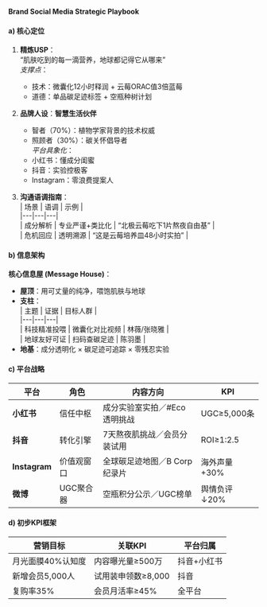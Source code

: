 **Brand Social Media Strategic Playbook**  

#### **a) 核心定位**  
1. **精炼USP**：  
   “肌肤吃到的每一滴营养，地球都记得它从哪来”  
   *支撑点*：  
   - 技术：微囊化12小时释润 + 云莓ORAC值3倍蓝莓  
   - 道德：单品碳足迹标签 + 空瓶种树计划  

2. **品牌人设**：**智慧生活伙伴**  
   - 智者（70%）：植物学家背景的技术权威  
   - 照顾者（30%）：碳关怀倡导者  
   *平台具象化*：  
   - 小红书：懂成分闺蜜  
   - 抖音：实验控极客  
   - Instagram：零浪费提案人  

3. **沟通语调指南**：  
   | 场景 | 语调 | 示例 |  
   |---|---|---|  
   | 成分解析 | 专业严谨+类比化 | “北极云莓吃下1片熬夜自由基” |  
   | 危机回应 | 透明溯源 | “这是云莓培养皿48小时实拍” |  

#### **b) 信息架构**  
**核心信息屋 (Message House)**：  
- **屋顶**：用可丈量的纯净，喂饱肌肤与地球  
- **支柱**：  
  | 主题 | 证据 | 目标人群 |  
  |---|---|---|  
  | 科技精准投喂 | 微囊化对比视频 | 林薇/张晓雅 |  
  | 地球友好可证 | 扫码查碳足迹 | 陈羽墨 |  
- **地基**：成分透明化 × 碳足迹可追踪 × 零残忍实验  

#### **c) 平台战略**  
| 平台 | 角色 | 内容方向 | KPI |  
|---|---|---|---|  
| **小红书** | 信任中枢 | 成分实验室实拍／#Eco透明挑战 | UGC≥5,000条 |  
| **抖音** | 转化引擎 | 7天熬夜肌挑战／会员分装试用 | ROI≥1:2.5 |  
| **Instagram** | 价值观窗口 | 全球碳足迹地图／B Corp纪录片 | 海外声量+30% |  
| **微博** | UGC聚合器 | 空瓶积分公示／UGC榜单 | 舆情负评↓20% |  

#### **d) 初步KPI框架**  
| 营销目标 | 关联KPI | 平台归属 |  
|---|---|---|  
| 月光面膜40%认知度 | 内容曝光量≥500万 | 抖音+小红书 |  
| 新增会员5,000人 | 试用装申领数≥8,000 | 抖音 |  
| 复购率35% | 会员月活率≥45% | 全平台 |  

###